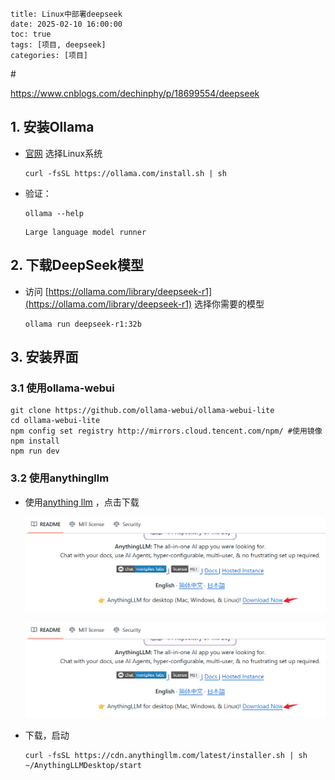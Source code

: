 ```
title: Linux中部署deepseek
date: 2025-02-10 16:00:00
toc: true
tags: [项目, deepseek]
categories: [项目]
```

\#

<!--more-->



https://www.cnblogs.com/dechinphy/p/18699554/deepseek



## 1. 安装Ollama

- [官网](https://ollama.com/) 选择Linux系统

  ```shell
  curl -fsSL https://ollama.com/install.sh | sh
  ```

- 验证：

  ```shell
  ollama --help
  ```

  ```
  Large language model runner
  ```

  

## 2. 下载DeepSeek模型

- 访问 [https://ollama.com/library/deepseek-r1](https://ollama.com/library/deepseek-r1) 选择你需要的模型

  ```shell
  ollama run deepseek-r1:32b
  ```

  

## 3. 安装界面

### 3.1 使用ollama-webui



```shell
git clone https://github.com/ollama-webui/ollama-webui-lite
cd ollama-webui-lite
npm config set registry http://mirrors.cloud.tencent.com/npm/ #使用镜像
npm install
npm run dev

```





### 3.2 使用anythingllm

- 使用[anything llm](https://github.com/Mintplex-Labs/anything-llm) ，点击下载

  ![](../../../../themes/yilia/source/img/project/deepseek/local_install/1.png)

  ![](img/project/deepseek/local_install/1.png)

- 下载，启动

  ```shell
  curl -fsSL https://cdn.anythingllm.com/latest/installer.sh | sh
  ~/AnythingLLMDesktop/start
  
  ```

  